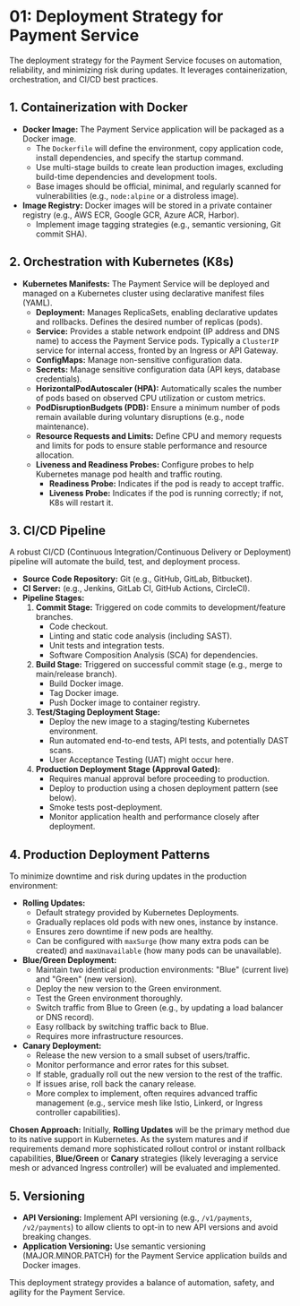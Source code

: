 # 01: Deployment Strategy for Payment Service

The deployment strategy for the Payment Service focuses on automation, reliability, and minimizing risk during updates. It leverages containerization, orchestration, and CI/CD best practices.

## 1. Containerization with Docker

*   **Docker Image:** The Payment Service application will be packaged as a Docker image.
    *   The `Dockerfile` will define the environment, copy application code, install dependencies, and specify the startup command.
    *   Use multi-stage builds to create lean production images, excluding build-time dependencies and development tools.
    *   Base images should be official, minimal, and regularly scanned for vulnerabilities (e.g., `node:alpine` or a distroless image).
*   **Image Registry:** Docker images will be stored in a private container registry (e.g., AWS ECR, Google GCR, Azure ACR, Harbor).
    *   Implement image tagging strategies (e.g., semantic versioning, Git commit SHA).

## 2. Orchestration with Kubernetes (K8s)

*   **Kubernetes Manifests:** The Payment Service will be deployed and managed on a Kubernetes cluster using declarative manifest files (YAML).
    *   **Deployment:** Manages ReplicaSets, enabling declarative updates and rollbacks. Defines the desired number of replicas (pods).
    *   **Service:** Provides a stable network endpoint (IP address and DNS name) to access the Payment Service pods. Typically a `ClusterIP` service for internal access, fronted by an Ingress or API Gateway.
    *   **ConfigMaps:** Manage non-sensitive configuration data.
    *   **Secrets:** Manage sensitive configuration data (API keys, database credentials).
    *   **HorizontalPodAutoscaler (HPA):** Automatically scales the number of pods based on observed CPU utilization or custom metrics.
    *   **PodDisruptionBudgets (PDB):** Ensure a minimum number of pods remain available during voluntary disruptions (e.g., node maintenance).
    *   **Resource Requests and Limits:** Define CPU and memory requests and limits for pods to ensure stable performance and resource allocation.
    *   **Liveness and Readiness Probes:** Configure probes to help Kubernetes manage pod health and traffic routing.
        *   **Readiness Probe:** Indicates if the pod is ready to accept traffic.
        *   **Liveness Probe:** Indicates if the pod is running correctly; if not, K8s will restart it.

## 3. CI/CD Pipeline

A robust CI/CD (Continuous Integration/Continuous Delivery or Deployment) pipeline will automate the build, test, and deployment process.

*   **Source Code Repository:** Git (e.g., GitHub, GitLab, Bitbucket).
*   **CI Server:** (e.g., Jenkins, GitLab CI, GitHub Actions, CircleCI).
*   **Pipeline Stages:**
    1.  **Commit Stage:** Triggered on code commits to development/feature branches.
        *   Code checkout.
        *   Linting and static code analysis (including SAST).
        *   Unit tests and integration tests.
        *   Software Composition Analysis (SCA) for dependencies.
    2.  **Build Stage:** Triggered on successful commit stage (e.g., merge to main/release branch).
        *   Build Docker image.
        *   Tag Docker image.
        *   Push Docker image to container registry.
    3.  **Test/Staging Deployment Stage:**
        *   Deploy the new image to a staging/testing Kubernetes environment.
        *   Run automated end-to-end tests, API tests, and potentially DAST scans.
        *   User Acceptance Testing (UAT) might occur here.
    4.  **Production Deployment Stage (Approval Gated):**
        *   Requires manual approval before proceeding to production.
        *   Deploy to production using a chosen deployment pattern (see below).
        *   Smoke tests post-deployment.
        *   Monitor application health and performance closely after deployment.

## 4. Production Deployment Patterns

To minimize downtime and risk during updates in the production environment:

*   **Rolling Updates:**
    *   Default strategy provided by Kubernetes Deployments.
    *   Gradually replaces old pods with new ones, instance by instance.
    *   Ensures zero downtime if new pods are healthy.
    *   Can be configured with `maxSurge` (how many extra pods can be created) and `maxUnavailable` (how many pods can be unavailable).
*   **Blue/Green Deployment:**
    *   Maintain two identical production environments: "Blue" (current live) and "Green" (new version).
    *   Deploy the new version to the Green environment.
    *   Test the Green environment thoroughly.
    *   Switch traffic from Blue to Green (e.g., by updating a load balancer or DNS record).
    *   Easy rollback by switching traffic back to Blue.
    *   Requires more infrastructure resources.
*   **Canary Deployment:**
    *   Release the new version to a small subset of users/traffic.
    *   Monitor performance and error rates for this subset.
    *   If stable, gradually roll out the new version to the rest of the traffic.
    *   If issues arise, roll back the canary release.
    *   More complex to implement, often requires advanced traffic management (e.g., service mesh like Istio, Linkerd, or Ingress controller capabilities).

**Chosen Approach:** Initially, **Rolling Updates** will be the primary method due to its native support in Kubernetes. As the system matures and if requirements demand more sophisticated rollout control or instant rollback capabilities, **Blue/Green** or **Canary** strategies (likely leveraging a service mesh or advanced Ingress controller) will be evaluated and implemented.

## 5. Versioning

*   **API Versioning:** Implement API versioning (e.g., `/v1/payments`, `/v2/payments`) to allow clients to opt-in to new API versions and avoid breaking changes.
*   **Application Versioning:** Use semantic versioning (MAJOR.MINOR.PATCH) for the Payment Service application builds and Docker images.

This deployment strategy provides a balance of automation, safety, and agility for the Payment Service.